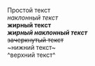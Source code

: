 Простой текст  
*наклонный текст*   
**жирный текст**   
***жирный наклонный текст***   
~~зачеркнутый текст~~  
~нижний текст~  
^верхний текст^


